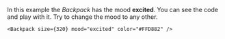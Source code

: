 In this example the _Backpack_ has the mood <b>excited</b>. You can see the code and play with it. Try to change the mood to any other.

```
<Backpack size={320} mood="excited" color="#FFD882" />
```
